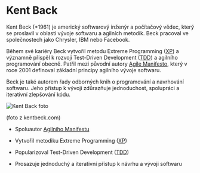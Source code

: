 # Kent Back

Kent Beck (*1961) je americký softwarový inženýr a počítačový vědec, který se proslavil v oblasti vývoje softwaru a agilních metodik. Beck pracoval ve společnostech jako Chrysler, IBM nebo Facebook.

Během své kariéry Beck vytvořil metodu Extreme Programming ([XP](https://en.wikipedia.org/wiki/Extreme_programming)) a významně přispěl k rozvoji Test-Driven Development ([TDD](https://en.wikipedia.org/wiki/Test-driven_development)) a agilního programování obecně. Patřil mezi původní autory [Agile Manifesto](https://en.wikipedia.org/wiki/Agile_software_development#The_Agile_Manifesto), který v roce 2001 definoval základní principy agilního vývoje softwaru.

Beck je také autorem řady odborných knih o programování a navrhování softwaru. Jeho přístup k vývoji zdůrazňuje jednoduchost, spolupráci a iterativní zlepšování kódu.


![Kent Back foto](https://kentbeck.com/images/kent-1.webp)

(foto z kentbeck.com)

- Spoluautor [Agilního Manifestu](https://en.wikipedia.org/wiki/Agile_software_development#The_Agile_Manifesto)

- Vytvořil metodiku Extreme Programming ([XP](https://en.wikipedia.org/wiki/Extreme_programming))

- Popularizoval Test-Driven Development ([TDD](https://en.wikipedia.org/wiki/Test-driven_development))

- Prosazuje jednoduchý a iterativní přístup k návrhu a vývoji softwaru